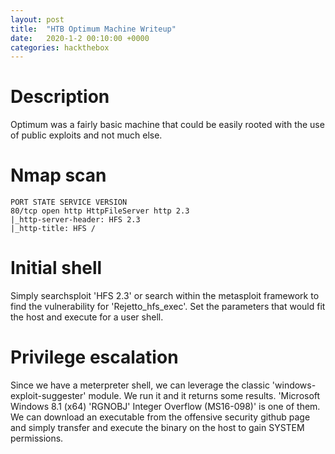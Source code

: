 ```yaml
---
layout: post
title:  "HTB Optimum Machine Writeup"
date:   2020-1-2 00:10:00 +0000
categories: hackthebox
---
```

# Description
Optimum was a fairly basic machine that could be easily rooted with the use of public exploits and not much else. 
# Nmap scan
```
PORT STATE SERVICE VERSION
80/tcp open http HttpFileServer http 2.3
|_http-server-header: HFS 2.3
|_http-title: HFS /
```

# Initial shell
Simply searchsploit 'HFS 2.3' or search within the metasploit framework to find the vulnerability for 'Rejetto_hfs_exec'. Set the parameters that would fit the host and execute for a user shell.
# Privilege escalation
Since we have a meterpreter shell, we can leverage the classic 'windows-exploit-suggester' module. We run it and it returns some results. 'Microsoft Windows 8.1 (x64) 'RGNOBJ' Integer Overflow (MS16-098)' is one of them. 
We can download an executable from the offensive security github page and simply transfer and execute the binary on the host to gain SYSTEM permissions.


